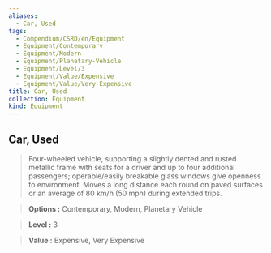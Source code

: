 ```yaml
---
aliases:
  - Car, Used
tags:
  - Compendium/CSRD/en/Equipment
  - Equipment/Contemporary
  - Equipment/Modern
  - Equipment/Planetary-Vehicle
  - Equipment/Level/3
  - Equipment/Value/Expensive
  - Equipment/Value/Very-Expensive
title: Car, Used
collection: Equipment
kind: Equipment
---
```

## Car, Used    
    
>Four-wheeled vehicle, supporting a slightly dented and rusted metallic frame with seats for a driver and up to four additional passengers; operable/easily breakable glass windows give openness to environment. Moves a long distance each round on paved surfaces or an average of 80 km/h (50 mph) during extended trips.    
> **Options :** Contemporary, Modern, Planetary Vehicle    
> **Level :** 3    
> **Value :** Expensive, Very Expensive
